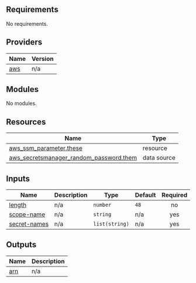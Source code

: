 ## Requirements

No requirements.

## Providers

| Name | Version |
|------|---------|
| <a name="provider_aws"></a> [aws](#provider\_aws) | n/a |

## Modules

No modules.

## Resources

| Name | Type |
|------|------|
| [aws_ssm_parameter.these](https://registry.terraform.io/providers/hashicorp/aws/latest/docs/resources/ssm_parameter) | resource |
| [aws_secretsmanager_random_password.them](https://registry.terraform.io/providers/hashicorp/aws/latest/docs/data-sources/secretsmanager_random_password) | data source |

## Inputs

| Name | Description | Type | Default | Required |
|------|-------------|------|---------|:--------:|
| <a name="input_length"></a> [length](#input\_length) | n/a | `number` | `48` | no |
| <a name="input_scope-name"></a> [scope-name](#input\_scope-name) | n/a | `string` | n/a | yes |
| <a name="input_secret-names"></a> [secret-names](#input\_secret-names) | n/a | `list(string)` | n/a | yes |

## Outputs

| Name | Description |
|------|-------------|
| <a name="output_arn"></a> [arn](#output\_arn) | n/a |

